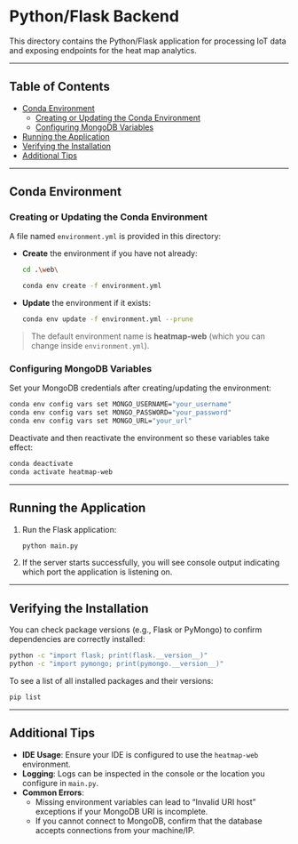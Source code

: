 # Python/Flask Backend

This directory contains the Python/Flask application for processing IoT data and exposing endpoints for the heat map
analytics.

---

## Table of Contents

- [Conda Environment](#conda-environment)
    - [Creating or Updating the Conda Environment](#creating-or-updating-the-conda-environment)
    - [Configuring MongoDB Variables](#configuring-mongodb-variables)
- [Running the Application](#running-the-application)
- [Verifying the Installation](#verifying-the-installation)
- [Additional Tips](#additional-tips)

---

## Conda Environment

### Creating or Updating the Conda Environment

A file named `environment.yml` is provided in this directory:

- **Create** the environment if you have not already:

  ```bash
  cd .\web\
  ```

  ```bash
  conda env create -f environment.yml
  ```

- **Update** the environment if it exists:

  ```bash
  conda env update -f environment.yml --prune
  ```

> The default environment name is **heatmap-web** (which you can change inside `environment.yml`).

### Configuring MongoDB Variables

Set your MongoDB credentials after creating/updating the environment:

```bash
conda env config vars set MONGO_USERNAME="your_username"
conda env config vars set MONGO_PASSWORD="your_password"
conda env config vars set MONGO_URL="your_url"
```

Deactivate and then reactivate the environment so these variables take effect:

```bash
conda deactivate
conda activate heatmap-web
```

---

## Running the Application

1. Run the Flask application:

   ```bash
   python main.py
   ```
2. If the server starts successfully, you will see console output indicating which port the application is listening on.

---

## Verifying the Installation

You can check package versions (e.g., Flask or PyMongo) to confirm dependencies are correctly installed:

```bash
python -c "import flask; print(flask.__version__)"
python -c "import pymongo; print(pymongo.__version__)"
```

To see a list of all installed packages and their versions:

```bash
pip list
```

---

## Additional Tips

- **IDE Usage**: Ensure your IDE is configured to use the `heatmap-web` environment.
- **Logging**: Logs can be inspected in the console or the location you configure in `main.py`.
- **Common Errors**:
    - Missing environment variables can lead to “Invalid URI host” exceptions if your MongoDB URI is incomplete.
    - If you cannot connect to MongoDB, confirm that the database accepts connections from your machine/IP.